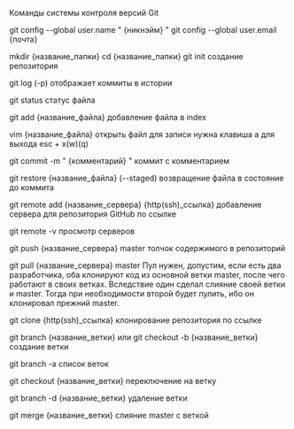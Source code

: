 Команды системы контроля версий Git

git config --global user.name " {никнэйм} "
git config --global user.email {почта}

mkdir {название_папки}
cd {название_папки}
git init
создание репозитория

git log (-p)
отображает коммиты в истории

git status
статус файла 

git add {название_файла}
добавление файла в index

vim {название_файла}
открыть файл
для записи нужна клавиша а
для выхода esc + x(w)(q)

git commit -m " {комментарий} "
коммит с комментарием 

git restore {название_файла} (--staged)
возвращение файла в состояние до коммита

git remote add {название_сервера} {http(ssh)_ccылка}
добавление сервера для репозитория GitHub по ссылке

git remote -v
просмотр серверов

git push {название_сервера} master
толчок содержимого в репозиторий 

git pull {название_сервера} master
Пул нужен, допустим, если есть два разработчика, оба клонируют код из основной ветки master, после чего работают в своих ветках. 
Вследствие один сделал слияние своей ветки и master. Тогда при необходимости второй будет пулить, ибо он клонировал прежний master.

git clone {http(ssh)_ccылка}
клонирование репозитория по ссылке

git branch {название_ветки}
или
git checkout -b {название_ветки}
создание ветки

git branch -a
список веток

git checkout {название_ветки}
переключение на ветку

git branch -d {название_ветки}
удаление ветки

git merge {название_ветки}
слияние master с веткой

